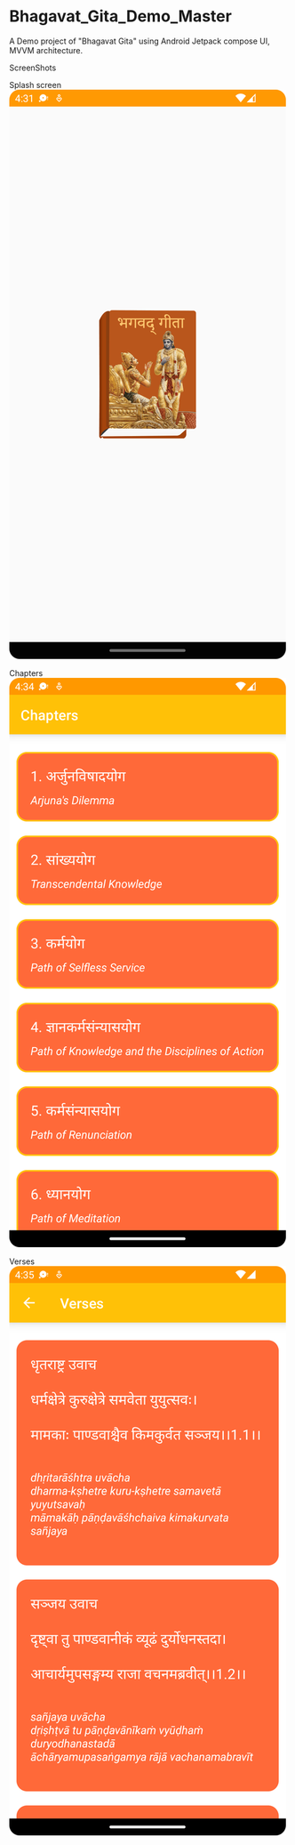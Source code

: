 # Bhagavat_Gita_Demo_Master
A Demo project of "Bhagavat Gita" using Android Jetpack compose UI, MVVM architecture.

ScreenShots

Splash screen
![img.png](Screenshot_20220821_163153.png)

Chapters
![img.png](Screenshot_20220821_163424.png)

Verses
![img.png](Screenshot_20220821_163522.png)
